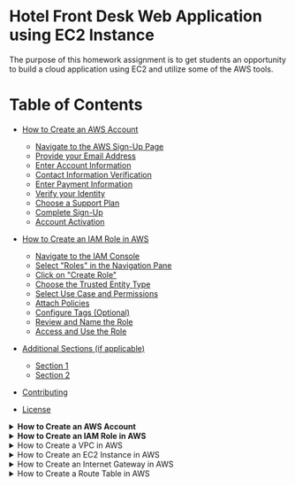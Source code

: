 # Hotel Front Desk Web Application using EC2 Instance

The purpose of this homework assignment is to get students an opportunity to build a cloud application using EC2 and utilize some of the AWS tools.


# Table of Contents

- [How to Create an AWS Account](#how-to-create-an-aws-account)
    - [Navigate to the AWS Sign-Up Page](#1-navigate-to-the-aws-sign-up-page)
    - [Provide your Email Address](#2-provide-your-email-address)
    - [Enter Account Information](#3-enter-account-information)
    - [Contact Information Verification](#4-contact-information-verification)
    - [Enter Payment Information](#5-enter-payment-information)
    - [Verify your Identity](#6-verify-your-identity)
    - [Choose a Support Plan](#7-choose-a-support-plan)
    - [Complete Sign-Up](#8-complete-sign-up)
    - [Account Activation](#9-account-activation)

- [How to Create an IAM Role in AWS](#how-to-create-an-iam-role-in-aws)
    - [Navigate to the IAM Console](#1-navigate-to-the-iam-console)
    - [Select "Roles" in the Navigation Pane](#2-select-roles-in-the-navigation-pane)
    - [Click on "Create Role"](#3-click-on-create-role)
    - [Choose the Trusted Entity Type](#4-choose-the-trusted-entity-type)
    - [Select Use Case and Permissions](#5-select-use-case-and-permissions)
    - [Attach Policies](#6-attach-policies)
    - [Configure Tags (Optional)](#7-configure-tags-optional)
    - [Review and Name the Role](#8-review-and-name-the-role)
    - [Access and Use the Role](#9-access-and-use-the-role)

- [Additional Sections (if applicable)](#additional-sections-if-applicable)
    - [Section 1](#21-section-1)
    - [Section 2](#22-section-2)

- [Contributing](#contributing)

- [License](#license)

<details>
  <summary><strong>How to Create an AWS Account</strong></summary>

  Amazon Web Services (AWS) provides a robust cloud computing platform, and creating an AWS account is the first step to leverage its services. Follow the steps below to set up your AWS account:

  ### 1. Navigate to the AWS Sign-Up Page

  - Visit the [AWS sign-up page](https://aws.amazon.com/).
  - Look for the "Sign Up" button on the top right corner of the page and click on it.

  ### 2. Provide your Email Address

  - Enter a valid email address that you will use for your AWS account. This email will be associated with the account and used for communication from AWS.

  ### 3. Enter Account Information

  - Fill in the required information, including your name, company name (if applicable), and a secure password. Make sure to choose a strong password to enhance the security of your AWS account.

  ### 4. Contact Information Verification

  - AWS will ask you to enter your contact number. Provide a valid phone number as AWS may use it for security purposes. You will receive a verification code on this number.

  ### 5. Enter Payment Information

  - To access certain AWS services, you need to provide payment information. AWS offers a free tier with limited resources for the first 12 months, but you'll still need to enter payment details.

  ### 6. Verify your Identity

  - To enhance security, AWS may ask for additional identity verification. This may include entering a CAPTCHA or using a multi-factor authentication (MFA) device.

  ### 7. Choose a Support Plan

  - Select a support plan based on your preferences. AWS offers various plans, including a free plan with basic support.

  ### 8. Complete Sign-Up

  - Review your information, agree to the terms and conditions, and click on the "Create Account and Continue" button to complete the sign-up process.

  ### 9. Account Activation

  - You will receive an email from AWS asking you to confirm your email address. Click on the confirmation link provided in the email to activate your AWS account.

  **Congratulations!** You have successfully created an AWS account. You can now log in to the AWS Management Console and start exploring the wide range of cloud services offered by AWS.

</details>

<details>
  <summary><strong>How to Create an IAM Role in AWS</strong></summary>

  IAM roles in AWS are used to delegate permissions to entities that you trust. Follow the steps below to create an IAM role:

  ### 1. Navigate to the IAM Console

  - Go to the AWS Management Console and navigate to the IAM (Identity and Access Management) service.

  ### 2. Select "Roles" in the Navigation Pane

  - In the IAM dashboard, select "Roles" from the left navigation pane.

  ### 3. Click on "Create Role"

  - Click the "Create Role" button to initiate the role creation process.

  ### 4. Choose the Trusted Entity Type

  - Select the trusted entity type. This is typically the AWS service that will assume the role. Choose the service or entity that will assume this role.

  ### 5. Select Use Case and Permissions

  - Choose a use case scenario that best describes your use of this role, and then click "Next: Permissions."

  ### 6. Attach Policies

  - Search and attach policies that define the permissions for the role. These policies determine what actions can be performed by the role.

  ### 7. Configure Tags (Optional)

  - Optionally, you can add tags to the role for better organization and management. Click "Next: Tags" if you want to add tags.

  ### 8. Review and Name the Role

  - Provide a meaningful name and description for your role. Review the configuration settings and click "Create Role" to complete the process.

  ### 9. Access and Use the Role

  - Once the role is created, you can find it in the IAM dashboard under "Roles." To use the role, note its Amazon Resource Name (ARN) and configure the entity that will assume this role, such as an EC2 instance or an AWS Lambda function.

  **Congratulations!** You have successfully created an IAM role in AWS. This role can now be assumed by trusted entities to access AWS resources based on the assigned permissions.

</details>

<details>
  <summary> How to Create a VPC in AWS </summary>

  A Virtual Private Cloud (VPC) is a logically isolated section of the AWS Cloud where you can launch AWS resources. Follow the steps below to create a VPC:

  ### 1. Navigate to the VPC Dashboard

  - Go to the AWS Management Console and navigate to the VPC service.

  ### 2. Click on "Your VPCs"

  - In the VPC dashboard, click on "Your VPCs" in the navigation pane.

  ### 3. Click on "Create VPC"

  - Click the "Create VPC" button to initiate the VPC creation process.

  ### 4. Enter VPC Details

  - Provide a name and CIDR block for your VPC.
  - Optionally, configure IPv6 CIDR blocks and other advanced settings.

  ### 5. Configure Subnets

  - Define subnets within your VPC. Specify the CIDR block for each subnet and ensure they are associated with the VPC.

  ### 6. Configure Route Tables

  - Create and configure route tables for your VPC. Define routes for traffic leaving and entering the VPC.

  ### 7. Configure Security Groups and Network ACLs

  - Set up security groups to control inbound and outbound traffic to your instances.
  - Configure Network Access Control Lists (NACLs) for additional network-level security.

  ### 8. Configure Internet Gateway (Optional)

  - If you want your VPC to communicate with the internet, create and attach an Internet Gateway.

  ### 9. Review and Create

  - Review the configuration details for your VPC.
  - Click "Create VPC" to complete the process.

  **Congratulations!** You have successfully created a VPC in AWS. Your VPC is now ready to host and isolate AWS resources within your defined network.

</details>

<details>
  <summary>How to Create an EC2 Instance in AWS</summary>

  An EC2 instance is a virtual server in the AWS cloud. Follow the steps below to create an EC2 instance:

  ### 1. Navigate to the EC2 Dashboard

  - Go to the AWS Management Console and navigate to the EC2 service.

  ### 2. Click on "Launch Instance"

  - In the EC2 dashboard, click on "Launch Instance" to initiate the instance creation process.

  ### 3. Choose an Amazon Machine Image (AMI)

  - Select an AMI that suits your application requirements. This image will serve as the base for your instance.

  ### 4. Choose an Instance Type

  - Choose the instance type based on the computing resources needed for your application.

  ### 5. Configure Instance Details

  - Specify configuration details such as the number of instances, network settings, and user data.

  ### 6. Add Storage

  - Configure the storage settings for your instance, including the root volume and any additional volumes.

  ### 7. Configure Security Groups

  - Define security groups to control inbound and outbound traffic to your instance.

  ### 8. Review and Launch

  - Review the configuration settings and click "Launch" to proceed.

  ### 9. Create or Select Key Pair

  - Choose an existing key pair or create a new one. This key pair is crucial for accessing your instance securely.

  ### 10. Launch Instances

  - Click "Launch Instances" to create and launch your EC2 instances.

  **Congratulations!** You have successfully created an EC2 instance in AWS. Your instance is now running and ready for use.

</details>

<details>
  <summary>How to Create an Internet Gateway in AWS</summary>

  An Internet Gateway enables communication between instances in your Virtual Private Cloud (VPC) and the internet. Follow the steps below to create an Internet Gateway:

  ### 1. Navigate to the VPC Dashboard

  - Go to the AWS Management Console and navigate to the VPC service.

  ### 2. Click on "Internet Gateways" in the Navigation Pane

  - In the VPC dashboard, click on "Internet Gateways" in the left navigation pane.

  ### 3. Click on "Create Internet Gateway"

  - Click the "Create Internet Gateway" button to initiate the Internet Gateway creation process.

  ### 4. Name the Internet Gateway (Optional)

  - Optionally, provide a name for the Internet Gateway to help identify it.

  ### 5. Click on "Create Internet Gateway"

  - Click the "Create Internet Gateway" button to complete the process.

  ### 6. Attach Internet Gateway to VPC

  - In the Internet Gateways dashboard, select the Internet Gateway you just created.
  - Click on "Actions" and choose "Attach to VPC."
  - Select the VPC to which you want to attach the Internet Gateway.

  **Congratulations!** You have successfully created and attached an Internet Gateway to your VPC. Your VPC can now communicate with the internet through this gateway.

</details>

<details>
  <summary>How to Create a Route Table in AWS</summary>

  A Route Table in AWS is used to define rules for routing network traffic within a Virtual Private Cloud (VPC). Follow the steps below to create a Route Table:

  ### 1. Navigate to the VPC Dashboard

  - Go to the AWS Management Console and navigate to the VPC service.

  ### 2. Click on "Route Tables" in the Navigation Pane

  - In the VPC dashboard, click on "Route Tables" in the left navigation pane.

  ### 3. Click on "Create Route Table"

  - Click the "Create Route Table" button to initiate the Route Table creation process.

  ### 4. Name the Route Table

  - Provide a name for the Route Table to help identify its purpose.

  ### 5. Associate the Route Table with a VPC

  - In the "Associations" tab, click on "Edit associations."
  - Select the subnets you want to associate with the Route Table.

  ### 6. Add Routes

  - In the "Routes" tab, click on "Edit routes."
  - Add routes to define how network traffic should be directed.

  ### 7. Save Changes

  - Save the changes to create and configure the Route Table.

  **Congratulations!** You have successfully created a Route Table in AWS and configured routing rules for your VPC.

</details>

